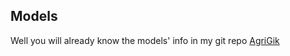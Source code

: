 ## Models

Well you will already know the models' info in my git repo [AgriGik](https://github.com/CheeseSilly/AgriGik)